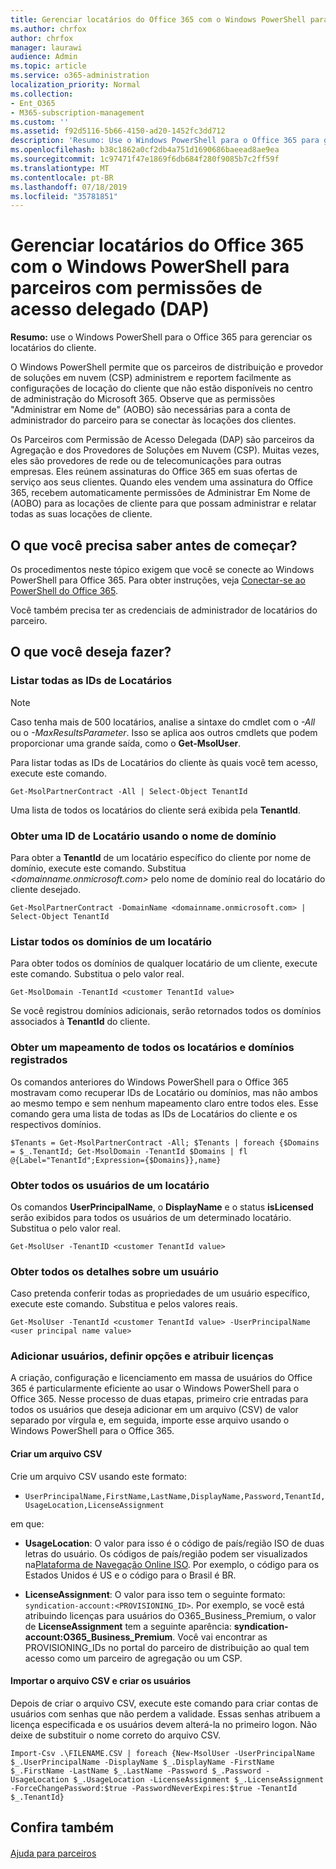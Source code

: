 ```yaml
---
title: Gerenciar locatários do Office 365 com o Windows PowerShell para parceiros com permissões de acesso delegado (DAP)
ms.author: chrfox
author: chrfox
manager: laurawi
audience: Admin
ms.topic: article
ms.service: o365-administration
localization_priority: Normal
ms.collection:
- Ent_O365
- M365-subscription-management
ms.custom: ''
ms.assetid: f92d5116-5b66-4150-ad20-1452fc3dd712
description: 'Resumo: Use o Windows PowerShell para o Office 365 para gerenciar as locações do cliente.'
ms.openlocfilehash: b38c1862a0cf2db4a751d1690686baeead8ae9ea
ms.sourcegitcommit: 1c97471f47e1869f6db684f280f9085b7c2ff59f
ms.translationtype: MT
ms.contentlocale: pt-BR
ms.lasthandoff: 07/18/2019
ms.locfileid: "35781851"
---
```

# <a name="manage-office-365-tenants-with-windows-powershell-for-delegated-access-permissions-dap-partners"></a>Gerenciar locatários do Office 365 com o Windows PowerShell para parceiros com permissões de acesso delegado (DAP)

 **Resumo:** use o Windows PowerShell para o Office 365 para gerenciar os locatários do cliente.
  
O Windows PowerShell permite que os parceiros de distribuição e provedor de soluções em nuvem (CSP) administrem e reportem facilmente as configurações de locação do cliente que não estão disponíveis no centro de administração do Microsoft 365. Observe que as permissões "Administrar em Nome de" (AOBO) são necessárias para a conta de administrador do parceiro para se conectar às locações dos clientes.
  
Os Parceiros com Permissão de Acesso Delegada (DAP) são parceiros da Agregação e dos Provedores de Soluções em Nuvem (CSP). Muitas vezes, eles são provedores de rede ou de telecomunicações para outras empresas. Eles reúnem assinaturas do Office 365 em suas ofertas de serviço aos seus clientes. Quando eles vendem uma assinatura do Office 365, recebem automaticamente permissões de Administrar Em Nome de (AOBO) para as locações de cliente para que possam administrar e relatar todas as suas locações de cliente.
## <a name="what-do-you-need-to-know-before-you-begin"></a>O que você precisa saber antes de começar?

Os procedimentos neste tópico exigem que você se conecte ao Windows PowerShell para Office 365. Para obter instruções, veja [Conectar-se ao PowerShell do Office 365](connect-to-office-365-powershell.md).
  
Você também precisa ter as credenciais de administrador de locatários do parceiro.
  
## <a name="what-do-you-want-to-do"></a>O que você deseja fazer?

### <a name="list-all-tenant-ids"></a>Listar todas as IDs de Locatários

> [!NOTE]
> Caso tenha mais de 500 locatários, analise a sintaxe do cmdlet com o  _-All_ ou o _-MaxResultsParameter_. Isso se aplica aos outros cmdlets que podem proporcionar uma grande saída, como o **Get-MsolUser**.
  
Para listar todas as IDs de Locatários do cliente às quais você tem acesso, execute este comando.
  
```
Get-MsolPartnerContract -All | Select-Object TenantId
```

Uma lista de todos os locatários do cliente será exibida pela **TenantId**.
  
### <a name="get-a-tenant-id-by-using-the-domain-name"></a>Obter uma ID de Locatário usando o nome de domínio

Para obter a **TenantId** de um locatário específico do cliente por nome de domínio, execute este comando. Substitua _<domainname.onmicrosoft.com>_ pelo nome de domínio real do locatário do cliente desejado.
  
```
Get-MsolPartnerContract -DomainName <domainname.onmicrosoft.com> | Select-Object TenantId
```

### <a name="list-all-domains-for-a-tenant"></a>Listar todos os domínios de um locatário

Para obter todos os domínios de qualquer locatário de um cliente, execute este comando. Substitua o  _<customer TenantId value>_ pelo valor real.
  
```
Get-MsolDomain -TenantId <customer TenantId value>
```

Se você registrou domínios adicionais, serão retornados todos os domínios associados à **TenantId** do cliente.
  
### <a name="get-a-mapping-of-all-tenants-and-registered-domains"></a>Obter um mapeamento de todos os locatários e domínios registrados

Os comandos anteriores do Windows PowerShell para o Office 365 mostravam como recuperar IDs de Locatário ou domínios, mas não ambos ao mesmo tempo e sem nenhum mapeamento claro entre todos eles. Esse comando gera uma lista de todas as IDs de Locatários do cliente e os respectivos domínios.
  
```
$Tenants = Get-MsolPartnerContract -All; $Tenants | foreach {$Domains = $_.TenantId; Get-MsolDomain -TenantId $Domains | fl @{Label="TenantId";Expression={$Domains}},name}
```

### <a name="get-all-users-for-a-tenant"></a>Obter todos os usuários de um locatário

Os comandos **UserPrincipalName**, o **DisplayName** e o status **isLicensed** serão exibidos para todos os usuários de um determinado locatário. Substitua o _<customer TenantId value>_ pelo valor real.
  
```
Get-MsolUser -TenantID <customer TenantId value>
```

### <a name="get-all-details-about-a-user"></a>Obter todos os detalhes sobre um usuário

Caso pretenda conferir todas as propriedades de um usuário específico, execute este comando. Substitua _<customer TenantId value>_ e _<user principal name value>_ pelos valores reais.
  
```
Get-MsolUser -TenantId <customer TenantId value> -UserPrincipalName <user principal name value>
```

### <a name="add-users-set-options-and-assign-licenses"></a>Adicionar usuários, definir opções e atribuir licenças

A criação, configuração e licenciamento em massa de usuários do Office 365 é particularmente eficiente ao usar o Windows PowerShell para o Office 365. Nesse processo de duas etapas, primeiro crie entradas para todos os usuários que deseja adicionar em um arquivo (CSV) de valor separado por vírgula e, em seguida, importe esse arquivo usando o Windows PowerShell para o Office 365. 
  
#### <a name="create-a-csv-file"></a>Criar um arquivo CSV

Crie um arquivo CSV usando este formato:
  
-  `UserPrincipalName,FirstName,LastName,DisplayName,Password,TenantId,UsageLocation,LicenseAssignment`
    
em que:
  
- **UsageLocation**: O valor para isso é o código de país/região ISO de duas letras do usuário. Os códigos de país/região podem ser visualizados na[Plataforma de Navegação Online ISO](https://go.microsoft.com/fwlink/p/?LinkId=532703). Por exemplo, o código para os Estados Unidos é US e o código para o Brasil é BR. 
    
- **LicenseAssignment**: O valor para isso tem o seguinte formato: `syndication-account:<PROVISIONING_ID>`. Por exemplo, se você está atribuindo licenças para usuários do O365_Business_Premium, o valor de **LicenseAssignment** tem a seguinte aparência: **syndication-account:O365_Business_Premium**. Você vai encontrar as PROVISIONING_IDs no portal do parceiro de distribuição ao qual tem acesso como um parceiro de agregação ou um CSP.
    
#### <a name="import-the-csv-file-and-create-the-users"></a>Importar o arquivo CSV e criar os usuários

Depois de criar o arquivo CSV, execute este comando para criar contas de usuários com senhas que não perdem a validade. Essas senhas atribuem a licença especificada e os usuários devem alterá-la no primeiro logon. Não deixe de substituir o nome correto do arquivo CSV.
  
```
Import-Csv .\FILENAME.CSV | foreach {New-MsolUser -UserPrincipalName $_.UserPrincipalName -DisplayName $_.DisplayName -FirstName $_.FirstName -LastName $_.LastName -Password $_.Password -UsageLocation $_.UsageLocation -LicenseAssignment $_.LicenseAssignment -ForceChangePassword:$true -PasswordNeverExpires:$true -TenantId $_.TenantId}
```

## <a name="see-also"></a>Confira também

#### 

[Ajuda para parceiros](https://go.microsoft.com/fwlink/p/?LinkId=533477)

